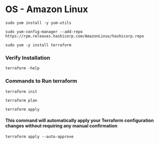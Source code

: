 # OS - Amazon Linux

```
sudo yum install -y yum-utils
```
```
sudo yum-config-manager --add-repo https://rpm.releases.hashicorp.com/AmazonLinux/hashicorp.repo
```
```
sudo yum -y install terraform
```
### Verify Installation
```
terraform -help
```

### Commands to Run terraform 
```
terraform init
```
```
terraform plan
```
```
terraform apply
```
#### This command will automatically apply your Terraform configuration changes without requiring any manual confirmation
```
terraform apply --auto-approve
```



